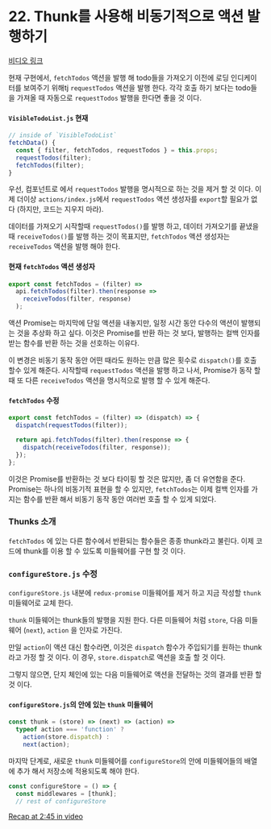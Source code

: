 # 22. Thunk를 사용해 비동기적으로 액션 발행하기
[비디오 링크](https://egghead.io/lessons/javascript-redux-dispatching-actions-asynchronously-with-thunks)

현재 구현에서, `fetchTodos` 액션을 발행 해 todo들을 가져오기 이전에 로딩 인디케이터를 보여주기 위해tj `requestTodos` 액션을 발행 한다. 각각 호출 하기 보다는 todo들을 가져올 때 자동으로 `requestTodos` 발행을 한다면 좋을 것 이다.

#### `VisibleTodoList.js` 현재
```javascript
// inside of `VisibleTodoList`
fetchData() {
  const { filter, fetchTodos, requestTodos } = this.props;
  requestTodos(filter);
  fetchTodos(filter);
}
```

우선, 컴포넌트로 에서 `requestTodos` 발행을 명시적으로 하는 것을 제거 할 것 이다. 이제 더이상 `actions/index.js`에서 `requestTodos` 액션 생성자를 `export`할 필요가 없다 (하지만, 코드는 지우지 마라).

데이터를 가져오기 시작할때 `requestTodos()`를 발행 하고, 데이터 가져오기를 끝냈을 때 `receiveTodos()`를 발행 하는 것이 목표지만, `fetchTodos` 액션 생성자는 `receiveTodos` 액션을 발행 해야 한다.

#### 현재 `fetchTodos` 액션 생성자
```javascript
export const fetchTodos = (filter) =>
  api.fetchTodos(filter).then(response =>
    receiveTodos(filter, response)
  );
```

액션 Promise는 마지막에 단일 액션을 내놓지만, 일정 시간 동안 다수의 액션이 발행되는 것을 추상화 하고 싶다. 이것은 Promise를 반환 하는 것 보다, 발행하는 컬백 인자를 받는 함수를 반환 하는 것을 선호하는 이유다.

이 변경은 비동기 동작 동안 어떤 때라도 원하는 만큼 많은 횟수로 `dispatch()`를 호출 할수 있게 해준다. 시작할때 `requestTodos` 액션을 발행 하고 나서, Promise가 동작 할 때 또 다른 `receiveTodos` 액션을 명시적으로 발행 할 수 있게 해준다.

#### `fetchTodos` 수정
```javascript
export const fetchTodos = (filter) => (dispatch) => {
  dispatch(requestTodos(filter));

  return api.fetchTodos(filter).then(response => {
    dispatch(receiveTodos(filter, response));
  });
};
```

이것은 Promise를 반환하는 것 보다 타이핑 할 것은 많지만, 좀 더 유연함을 준다. Promise는 하나의 비동기적 표현을 할 수 있지만, `fetchTodos`는 이제 컬백 인자를 가지는 함수를 반환 해서 비동기 동작 동안 여러번 호출 할 수 있게 되었다.

### Thunks 소개

`fetchTodos` 에 있는 다른 함수에서 반환되는 함수들은 종종 thunk라고 불린다. 이제 코드에 thunk를 이용 할 수 있도록 미들웨어를 구현 할 것 이다.

### `configureStore.js` 수정

`configureStore.js` 내분에 `redux-promise` 미들웨어를 제거 하고 지금 작성할 `thunk` 미들웨어로 교체 한다.

`thunk` 미들웨어는 thunk들의 발행을 지원 한다. 다른 미들웨어 처럼 `store`, 다음 미들웨어 (`next`), `action` 을 인자로 가진다.

만일 `action`이 액션 대신 함수라면, 이것은 `dispatch` 함수가 주입되기를 원하는 thunk라고 가정 할 것 이다. 이 경우, `store.dispatch`로 액션을 호출 할 것 이다.

그렇지 않으면, 단지 체인에 있는 다음 미들웨어로 액션을 전달하는 것의 결과를 반환 할 것 이다.

#### `configureStore.js`의 안에 있는 `thunk` 미들웨어
```javascript
const thunk = (store) => (next) => (action) =>
  typeof action === 'function' ?
    action(store.dispatch) :
    next(action);
```

마지막 단계로, 새로운 `thunk` 미들웨어를 `configureStore`의 안에 미들웨어들의 배열에 추가 해서 저장소에 적용되도록 해야 한다.

```javascript
const configureStore = () => {
  const middlewares = [thunk];
  // rest of configureStore
```

[Recap at 2:45 in video](https://egghead.io/lessons/javascript-redux-dispatching-actions-asynchronously-with-thunks)
